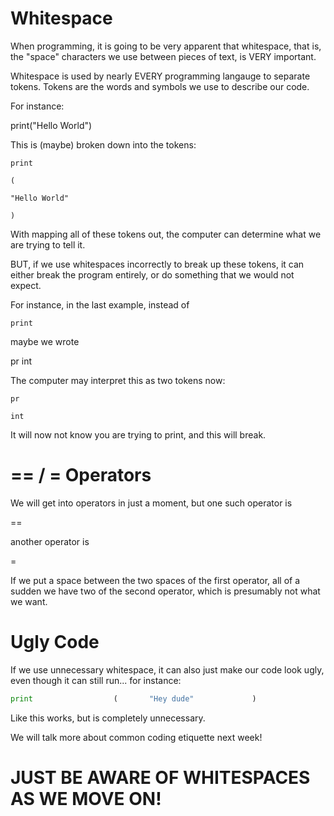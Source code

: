 # Whitespace

When programming, it is going to be very apparent that whitespace, that is, the "space"
characters we use between pieces of text, is VERY important.

Whitespace is used by nearly EVERY programming langauge to separate tokens.
Tokens are the words and symbols we use to describe our code.

For instance:

print("Hello World")

This is (maybe) broken down into the tokens:

`print`

`(`

`"Hello World"`

`)`

With mapping all of these tokens out, the computer can determine what we are trying to tell it.

BUT, if we use whitespaces incorrectly to break up these tokens, it can either break the program entirely,
or do something that we would not expect.

For instance, in the last example, instead of

`print`

maybe we wrote

pr int

The computer may interpret this as two tokens now:

`pr`

`int`

It will now not know you are trying to print, and this will break.


# == / = Operators

We will get into operators in just a moment, but one such operator is

==

another operator is 

=


If we put a space between the two spaces of the first operator, all of a sudden we have two of the second operator, which
is presumably not what we want.


# Ugly Code

If we use unnecessary whitespace, it can also just make our code look ugly, even though it can still run...
for
instance:

```python
print                  (       "Hey dude"             )
```

Like this works, but is completely unnecessary.

We will talk more about common coding etiquette next week!


# JUST BE AWARE OF WHITESPACES AS WE MOVE ON!